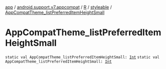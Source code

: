 [app](../../../index.md) / [android.support.v7.appcompat](../../index.md) / [R](../index.md) / [styleable](index.md) / [AppCompatTheme_listPreferredItemHeightSmall](.)

# AppCompatTheme_listPreferredItemHeightSmall

`static val AppCompatTheme_listPreferredItemHeightSmall: `[`Int`](https://kotlinlang.org/api/latest/jvm/stdlib/kotlin/-int/index.html)
`static val AppCompatTheme_listPreferredItemHeightSmall: `[`Int`](https://kotlinlang.org/api/latest/jvm/stdlib/kotlin/-int/index.html)